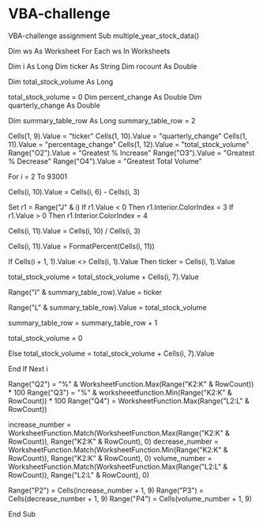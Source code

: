 # VBA-challenge
VBA-challenge assignment
Sub multiple_year_stock_data()

Dim ws As Worksheet
For Each ws In Worksheets

Dim i As Long
Dim ticker As String
Dim rocount As Double

Dim total_stock_volume As Long

total_stock_volume = 0
Dim percent_change As Double
Dim quarterly_change As Double


Dim summary_table_row As Long
summary_table_row = 2



Cells(1, 9).Value = "ticker"
Cells(1, 10).Value = "quarterly_change"
Cells(1, 11).Value = "percentage_change"
Cells(1, 12).Value = "total_stock_volume"
Range("O2").Value = "Greatest % Increase"
Range("O3").Value = "Greatest % Decrease"
Range("O4").Value = "Greatest Total Volume"



For i = 2 To 93001

Cells(i, 10).Value = Cells(i, 6) - Cells(i, 3)

Set r1 = Range("J" & i)
If r1.Value < 0 Then r1.Interior.ColorIndex = 3
If r1.Value > 0 Then r1.Interior.ColorIndex = 4

Cells(i, 11).Value = Cells(i, 10) / Cells(i, 3)
 
Cells(i, 11).Value = FormatPercent(Cells(i, 11))
 
 
If Cells(i + 1, 1).Value <> Cells(i, 1).Value Then
ticker = Cells(i, 1).Value

total_stock_volume = total_stock_volume + Cells(i, 7).Value

Range("I" & summary_table_row).Value = ticker

Range("L" & summary_table_row).Value = total_stock_volume

summary_table_row = summary_table_row + 1

total_stock_volume = 0


Else
total_stock_volume = total_stock_volume + Cells(i, 7).Value


End If
Next i

Range("Q2") = "%" & WorksheetFunction.Max(Range("K2:K" & RowCount)) * 100
Range("Q3") = "%" & worksheeetfunction.Min(Range("K2:K" & RowCount)) * 100
Range("Q4") = WorksheetFunction.Max(Range("L2:L" & RowCount))

increase_number = WorksheetFunction.Match(WorksheetFunction.Max(Range("K2:K" & RowCount)), Range("K2:K" & RowCount), 0)
decrease_number = WorksheetFunction.Match(WorksheetFunction.Min(Range("K2:K" & RowCount)), Range("K2:K" & RowCount), 0)
volume_number = WorksheetFunction.Match(WorksheetFunction.Max(Range("L2:L" & RowCount)), Range("L2:L" & RowCount), 0)


Range("P2") = Cells(increase_number + 1, 9)
    Range("P3") = Cells(decrease_number + 1, 9)
    Range("P4") = Cells(volume_number + 1, 9)


End Sub
